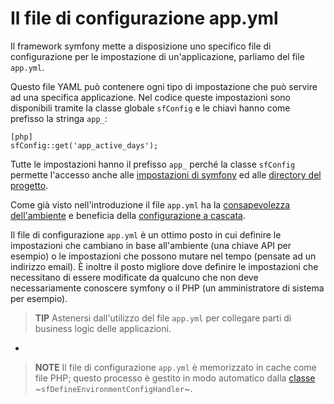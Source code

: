 Il file di configurazione app.yml
=================================

Il framework symfony mette a disposizione uno specifico file di configurazione 
per le impostazione di un'applicazione, parliamo del file `app.yml`.

Questo file YAML può contenere ogni tipo di impostazione che può servire ad una 
specifica applicazione. Nel codice queste impostazioni sono disponibili tramite
la classe globale `sfConfig` e le chiavi hanno come prefisso la stringa `app_`:

    [php]
    sfConfig::get('app_active_days');

Tutte le impostazioni hanno il prefisso `app_` perché la classe `sfConfig` 
permette l'accesso anche alle [impostazioni di symfony](#chapter_03_sub_impostazioni_della_configurazione)
ed alle [directory del progetto](#chapter_03_sub_le_directory).

Come già visto nell'introduzione il file `app.yml` ha la 
[consapevolezza dell'ambiente](#chapter_03_consapevolezza_dell_ambiente) e 
beneficia della [configurazione a cascata](#chapter_03_configurazione_a_cascata).

Il file di configurazione `app.yml` è un ottimo posto in cui definire le impostazioni
che cambiano in base all'ambiente (una chiave API per esempio) o le impostazioni
che possono mutare nel tempo (pensate ad un indirizzo email). È inoltre il posto
migliore dove definire le impostazioni che necessitano di essere modificate da
qualcuno che non deve necessariamente conoscere symfony o il PHP 
(un amministratore di sistema per esempio).

>**TIP**
>Astenersi dall'utilizzo del file `app.yml` per collegare parti di business logic
>delle applicazioni.

-

>**NOTE**
>Il file di configurazione `app.yml` è memorizzato in cache come file 
>PHP; questo processo è gestito in modo automatico dalla [classe](#chapter_14_config_handlers_yml)
>~`sfDefineEnvironmentConfigHandler`~.
